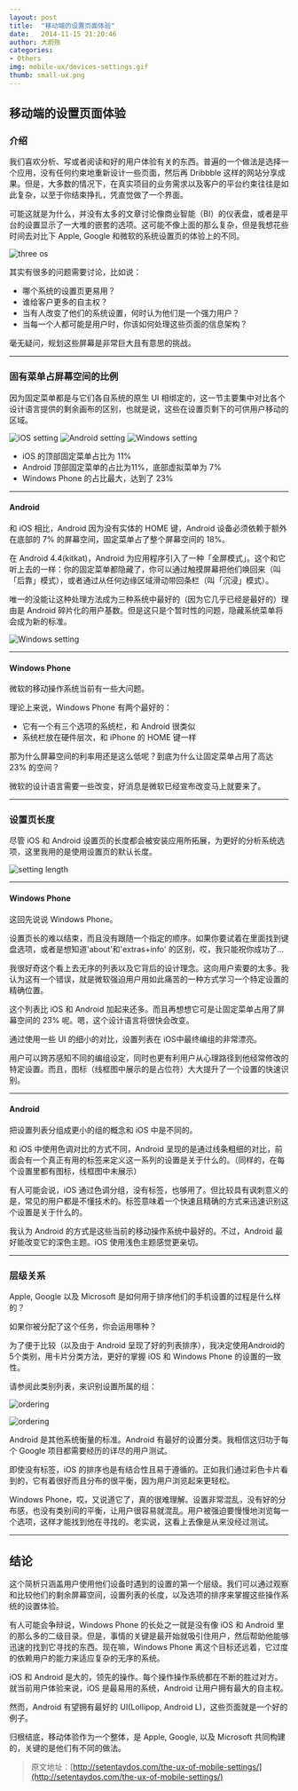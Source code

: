 ```yaml
---
layout: post
title:  "移动端的设置页面体验"
date:   2014-11-15 21:20:46
author: 大蔚陈
categories: 
- Others
img: mobile-ux/devices-settings.gif
thumb: small-ux.png
---
```

## 移动端的设置页面体验

### 介绍

我们喜欢分析、写或者阅读和好的用户体验有关的东西。普遍的一个做法是选择一个应用，没有任何约束地重新设计一些页面，然后再 Dribbble 这样的网站分享成果。但是，大多数的情况下，在真实项目的业务需求以及客户的平台约束往往是如此复杂，以至于你结束挣扎，凭直觉做了一个界面。<!--more-->

可能这就是为什么，并没有太多的文章讨论像商业智能（BI）的仪表盘，或者是平台的设置显示了一大堆的嵌套的选项。这可能不像上面的那么复杂，但是我想花些时间去对比下 Apple, Google 和微软的系统设置页的体验上的不同。

![three os](/assets/img/blog/mobile-ux/devices-settings.gif "三大移动操作系统")

其实有很多的问题需要讨论，比如说：

- 哪个系统的设置页更易用？
- 谁给客户更多的自主权？
- 当有人改变了他们的系统设置，何时认为他们是一个强力用户？
- 当每一个人都可能是用户时，你该如何处理这些页面的信息架构？

毫无疑问，规划这些屏幕是非常巨大且有意思的挑战。

---

### 固有菜单占屏幕空间的比例

因为固定菜单都是与它们各自系统的原生 UI 相绑定的，这一节主要集中对比各个设计语言提供的剩余画布的区别，也就是说，这些在设置页剩下的可供用户移动的区域。

![iOS setting](/assets/img/blog/mobile-ux/space-iphone.png "iOS 平台")
![Android setting](/assets/img/blog/mobile-ux/space-android.png "Android 平台")
![Windows setting](/assets/img/blog/mobile-ux/space-wp.png "Windows 平台")

- iOS 的顶部固定菜单占比为 11%
- Android 顶部固定菜单的占比为11%，底部虚拟菜单为 7%
- Windows Phone 的占比最大，达到了 23%

---


#### Android

和 iOS 相比，Android 因为没有实体的 HOME 键，Android 设备必须依赖于额外在底部的 7% 的屏幕空间，固定菜单占了整个屏幕空间的 18%。

在 Android 4.4(kitkat)，Android 为应用程序引入了一种「全屏模式」。这个和它听上去的一样：你的固定菜单都隐藏了，你可以通过触摸屏幕把他们唤回来（叫「后靠」模式），或者通过从任何边缘区域滑动带回条栏（叫「沉浸」模式）。

唯一的没能让这种处理方法成为三种系统中最好的（因为它几乎已经是最好的）理由是 Android 碎片化的用户基数。但是这只是个暂时性的问题，隐藏系统菜单将会成为新的标准。

![Windows setting](/assets/img/blog/mobile-ux/space-wp.png "Windows 平台")

---

#### Windows Phone

微软的移动操作系统当前有一些大问题。

理论上来说，Windows Phone 有两个最好的：

- 它有一个有三个选项的系统栏，和 Android 很类似
- 系统栏放在硬件层次，和 iPhone 的 HOME 键一样

那为什么屏幕空间的利率用还是这么低呢？到底为什么让固定菜单占用了高达 23% 的空间？

微软的设计语言需要一些改变，好消息是微软已经宣布改变马上就要来了。

---

### 设置页长度

尽管 iOS 和 Android 设置页的长度都会被安装应用所拓展，为更好的分析系统选项，这里我用的是使用设置页的默认长度。

![setting length](/assets/img/blog/mobile-ux/settings-full-devices.png)

---

#### Windows Phone

这回先说说 Windows Phone。

设置页长的难以结束，而且没有跟随一个指定的顺序。如果你要试着在里面找到键盘选项，或者是想知道'about'和'extras+info' 的区别，哎，我只能祝你成功了...

我很好奇这个看上去无序的列表以及它背后的设计理念。这向用户索要的太多。我认为这有一个错误，就是微软强迫用户用如此痛苦的一种方式学习一个特定设置的精确位置。

这个列表比 iOS 和 Android 加起来还多。而且再想想它可是让固定菜单占用了屏幕空间的 23% 呢。嗯，这个设计语言将很快会改变。

通过使用一些 UI 的细小的对比，设置列表在 iOS中最终编组的非常漂亮。

用户可以跨苏感知不同的编组设定，同时也更有利用户从心理路径到他经常修改的特定设置。而且，图标（线框图中展示的是占位符）大大提升了一个设置的快速识别。

---

#### Android

把设置列表分组成更小的组的概念和 iOS 中是不同的。

和 iOS 中使用色调对比的方式不同，Android 呈现的是通过线条粗细的对比，前面会有一个真正有用的标签来定义这一系列的设置是关于什么的。（同样的，在每个设置里都有图标，线框图中未展示）

有人可能会说，iOS 通过色调分组，没有标签，也够用了。但比较具有讽刺意义的是，常见的用户都是不懂技术的。标签意味着一个快速且精确的方式来迅速识别这个设置是关于什么的。

我认为 Android 的方式是这些当前的移动操作系统中最好的。不过，Android 最好能改变它的深色主题。iOS 使用浅色主题感觉更亲切。

---


### 层级关系

Apple, Google 以及 Microsoft 是如何用于排序他们的手机设置的过程是什么样的？

如果你被分配了这个任务，你会运用哪种？

为了便于比较（以及由于 Android 呈现了好的列表排序），我决定使用Android的5个类别，用卡片分类方法，更好的掌握 iOS 和 Windows Phone 的设置的一致性。

请参阅此类别列表，来识别设置所属的组：

![ordering](/assets/img/blog/mobile-ux/category-refer.png)

![ordering](/assets/img/blog/mobile-ux/categories-devices.png "排序")

Android 是其他系统衡量的标准。Android 有最好的设置分类。我相信这归功于每个 Google 项目都需要经历的详尽的用户测试。

即使没有标签，iOS 的排序也是有结合性且易于遵循的。正如我们通过彩色卡片看到的，它有着很好而且分布的很平衡，因为用户浏览起来更轻松。

Windows Phone，哎，又说道它了，真的很难理解。设置非常混乱，没有好的分布感，也没有类别间的平衡，让用户很容易就混乱。用户被强迫要慢慢地浏览每一个选项，这样才能找到他在寻找的。老实说，这看上去像是从来没经过测试。

---

## 结论

这个简析只涵盖用户使用他们设备时遇到的设置的第一个层级。我们可以通过观察和比较他们的剩余屏幕空间，设置列表的长度，以及选项的排序来掌握这些操作系统的设置体验。

有人可能会争辩说，Windows Phone 的长处之一就是没有像 iOS 和 Android 里的那么多的二级目录。但是，事情的关键是最开始就吸引住用户，然后帮助他能够迅速的找到它寻找的东西。现在嘛，Windows Phone 离这个目标还远着，它过度的依赖用户的能力来适应复杂的无序的系统。

iOS 和 Android 是大的，领先的操作。每个操作操作系统都在不断的胜过对方。就当前用户体验来说，iOS 是最易用的系统，Android 让用户拥有最大的自主权。

然而，Android 有望拥有最好的 UI(Lollipop, Android L)，这些页面就是一个好的例子。

归根结底，移动体验作为一个整体，是 Apple, Google, 以及 Microsoft 共同构建的，关键的是他们有不同的做法。


> 原文地址：[http://setentaydos.com/the-ux-of-mobile-settings/](http://setentaydos.com/the-ux-of-mobile-settings/)








